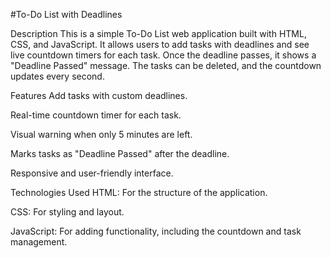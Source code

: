 #To-Do List with Deadlines

Description
This is a simple To-Do List web application built with HTML, CSS, and JavaScript. It allows users to add tasks with deadlines and see live countdown timers for each task. Once the deadline passes, it shows a "Deadline Passed" message. The tasks can be deleted, and the countdown updates every second.

Features
Add tasks with custom deadlines.

Real-time countdown timer for each task.

Visual warning when only 5 minutes are left.

Marks tasks as "Deadline Passed" after the deadline.

Responsive and user-friendly interface.

Technologies Used
HTML: For the structure of the application.

CSS: For styling and layout.

JavaScript: For adding functionality, including the countdown and task management.
